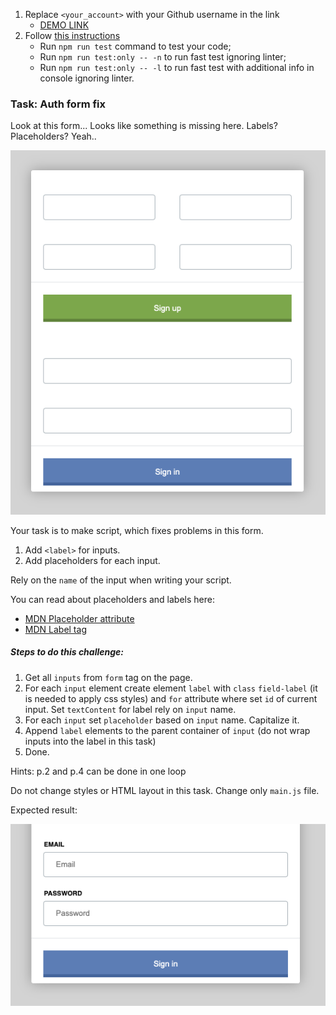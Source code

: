 1. Replace `<your_account>` with your Github username in the link
   - [DEMO LINK](https://joanna-konopacka.github.io/js_task_fix_form_DOM/)
2. Follow [this instructions](https://mate-academy.github.io/layout_task-guideline/)
   - Run `npm run test` command to test your code;
   - Run `npm run test:only -- -n` to run fast test ignoring linter;
   - Run `npm run test:only -- -l` to run fast test with additional info in console ignoring linter.

### Task: Auth form fix

Look at this form... Looks like something is missing here. Labels? Placeholders? Yeah..

![Preview](./src/images/preview.png)

Your task is to make script, which fixes problems in this form.

1. Add `<label>` for inputs.
2. Add placeholders for each input.

Rely on the `name` of the input when writing your script.

You can read about placeholders and labels here:

- [MDN Placeholder attribute](https://developer.mozilla.org/en-US/docs/Web/HTML/Element/Input#attr-placeholder)
- [MDN Label tag](https://developer.mozilla.org/en-US/docs/Web/HTML/Element/label)

##### Steps to do this challenge:

1. Get all `inputs` from `form` tag on the page.
2. For each `input` element create element `label` with `class` `field-label` (it is needed to apply css styles) and `for` attribute where set `id` of current input. Set `textContent` for label rely on `input` name.
3. For each `input` set `placeholder` based on `input` name. Capitalize it.
4. Append `label` elements to the parent container of `input` (do not wrap inputs into the label in this task)
5. Done.

Hints: p.2 and p.4 can be done in one loop

Do not change styles or HTML layout in this task. Change only `main.js` file.

Expected result:

![Preview](./src/images/result.png)
